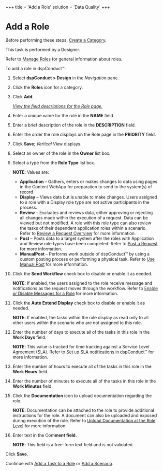+++
title = 'Add a Role'
solution = 'Data Quality'
+++

# Add a Role

Before performing these steps, [Create a
Category](Create_a_Category.htm).

This task is performed by a Designer.

Refer to [Manage Roles](Manage_Roles.htm) for general information about
roles.

To add a role in dspConduct™:

1.  Select **dspConduct \> Design** in the *Navigation* pane.

2.  Click the **Roles** icon for a category.

3.  Click **Add**.
    
    *[View the field descriptions for the Role
    page.](../Page_Desc/Role_H_dspConduct.htm)*

4.  Enter a unique name for the role in the **NAME** field.

5.  Enter a brief description of the role in the **DESCRIPTION** field.

6.  Enter the order the role displays on the Role page in the
    **PRIORITY** field.

7.  Click **Save**; *Vertical* View displays.

8.  Select an owner of the role in the **Owner** list box.

9.  Select a type from the **Role Type** list box.
    
    **NOTE**: Values are:
    
      - **Application** – Gathers, enters or makes changes to data using
        pages in the Content WebApp for preparation to send to the
        system(s) of record
      - **Display** – Views data but is unable to make changes. Users
        assigned to a role with a Display role type are not active
        participants in the process.
      - **Review** – Evaluates and reviews data, either approving or
        rejecting all changes made within the execution of a request.
        Data can be viewed but not modified. A role with this role type
        can also review the tasks of their dependent application roles
        within a scenario. Refer to [Review a Request
        Overview](Post_a_Request.htm) for more information.
      - **Post** – Posts data to a target system after the roles with
        Application and Review role types have been completed. Refer to
        [Post a Request](Post_a_Request.htm#Post_a_Request) for more
        information.
      - **ManualPost** – Performs work outside of dspConduct™ by using a
        custom posting process or performing a physical task. Refer to
        [Use Manual Post](Post_a_Request.htm#Use_Manual_Post_) for more
        information.

10. Click the **Send Workflow** check box to disable or enable it as
    needed.
    
    **NOTE**: If enabled, the users assigned to the role receive message
    and notifications as the request moves through the workflow. Refer
    to [Enable or Disable Messages for a
    Role](Enable_or_Disable_Messages_for_a_Role.htm) for more
    information.

11. Click the **Auto Extend Display** check box to disable or enable it
    as needed.
    
    **NOTE**: If enabled, the tasks within the role display as read only
    to all other users within the scenario who are not assigned to this
    role.

12. Enter the number of days to execute all of the tasks in this role in
    the **Work Days** field.
    
    **NOTE**: This value is tracked for time tracking against a Service
    Level Agreement (SLA). Refer to [Set up SLA notifications in
    dspConduct™](../Config/Set_Up_SLA_Notifications.htm) for more
    information.

13. Enter the number of hours to execute all of the tasks in this role
    in the **Work Hours** field.

14. Enter the number of minutes to execute all of the tasks in this role
    in the **Work Minutes** field.

15. Click the **Documentation** icon to upload documentation regarding
    the role.
    
    **NOTE**: Documentation can be attached to the role to provide
    additional instructions for the role. A document can also be
    uploaded and exposed during execution of the role. Refer to [Upload
    Documentation at the Role
    Level](Download_Documentation_at_the_Role_Level.htm) for more
    information.

16. Enter text in the Com**ment field.**
    
    **NOTE**: This field is a free-form text field and is not validated.

Click **Save**.

Continue with [Add a Task to a Role](Add_a_Task_to_a_Role.htm) or [Add a
Scenario](Add_Scenario.htm).
